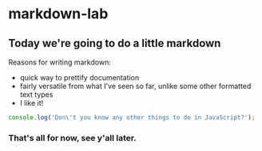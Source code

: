 # markdown-lab

## Today we're going to do a little markdown

Reasons for writing markdown:
- quick way to prettify documentation
- fairly versatile from what I've seen so far, unlike some other formatted text types
- I like it!

```js
console.log('Don\'t you know any other things to do in JavaScript?');
```

### That's all for now, see y'all later.